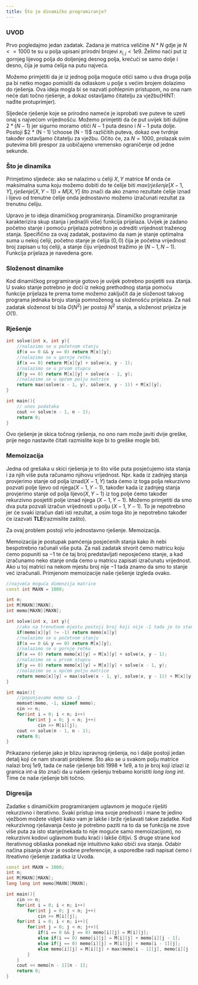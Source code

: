 ```yaml
---
title: Što je dinamičko programiranje?
---
```


### UVOD

Prvo pogledajmo jedan zadatak. Zadana je matrica veličine $N*N$ gdje je $N <= 1000$ te su u polja upisani prirodni brojevi $x_{i,j} < 1e9$. Želimo naći put iz gornjeg lijevog polja do doljenjeg desnog polja, krećući se samo dolje i desno, čija je suma ćelija na putu najveća. 

Možemo primjetiti da je iz jednog polja moguće otići samo u dva druga polja pa bi netko mogao pomisliti da odlaskom u polje s većim brojem dolazimo do rješenja. Ova ideja mogla bi se nazvati pohlepnim pristupom, no ona nam neće dati točno rješenje, a dokaz ostavljamo čitatelju za vježbu(HINT: nađite protuprimjer). 

Sljedeće rješenje koje se prirodno nameće je isprobati sve puteve te uzeti onaj s najvećom vrijednošću. Možemo primjetiti da će put uvijek biti duljine $2 * (N - 1)$ jer sigurno moramo otići $N - 1$ puta desno i $N - 1$ puta dolje. Postoji $2 * (N - 1) \choose (N - 1)$ različitih puteva, dokaz ove tvrdnje također ostavljamo čitatelju za vježbu. Očito će, za $N = 1000$, prolazak svim putevima biti prespor za uobičajeno vremensko ograničenje od jedne sekunde.

### Što je dinamika

Primjetimo sljedeće: ako se nalazimo u ćeliji $X, Y$ matrice $M$ onda će maksimalna suma koju možemo dobiti do te ćelije biti $max(rješenje[X - 1, Y], rješenje[X, Y - 1]) + M[X, Y]$ što znači da ako znamo rezultate ćelije iznad i lijevo od trenutne ćelije onda jednostavno možemo izračunati rezultat za trenutnu ćeliju. 

Upravo je to ideja dinamičkog programiranja. Dinamičko programiranje karakterizira skup stanja i jedna(ili više) funkcija prijelaza. Uvijek je zadano početno stanje i pomoću prijelaza potrebno je odrediti vrijednost traženog stanja. Specifično za ovaj zadatak, postavimo da nam je stanje optimalna suma u nekoj ćeliji, početno stanje je ćelija $(0,0)$ čija je početna vrijednost broj zapisan u toj ćeliji, a stanje čiju vrijednost tražimo je $(N - 1, N - 1)$. Funkcija prijelaza je navedena gore.

### Složenost dinamike

Kod dinamičkog programiranje gotovo je uvijek potrebno posjetiti sva stanja. U svako stanje potrebno je doći iz nekog prethodnog stanja pomoću funkcije prijelaza te prema tome možemo zaključit da je složenost takvog programa jednaka broju stanja pomnoženog sa složenošću prijelaza. Za naš zadatak složenost bi bila $O(N^2)$ jer postoji $N^2$ stanja, a složenost prijelza je $O(1).$

### Rješenje

```cpp
int solve(int x, int y){
    //nalazimo se u početnom stanju
    if(x == 0 && y == 0) return M[x][y];
    //nalazimo se u gornje retku
    if(x == 0) return M[x][y] + solve(x, y - 1);
    //nalazimo se u prvom stupcu
    if(y == 0) return M[x][y] + solve(x - 1, y);
    //nalazimo se u općem polju matrice
    return max(solve(x - 1, y), solve(x, y - 1)) + M[x][y];
}

int main(){
    // unos podataka
    cout << solve(n - 1, n - 1);
    return 0;
}
```
Ovo rješenje je skica točnog rješenja, no ono nam može javiti dvije greške, prije nego nastavite čitati razmislite koje bi to greške mogle biti.

### Memoizacija

Jedna od grešaka u skici rješenja je to što više puta posjećujemo ista stanja i za njih više puta računamo njihovu vrijednost. Npr. kada iz zadnjeg stanja provjerimo stanje od polja iznad$(X - 1, Y)$ tada ćemo iz toga polja rekurzivno pozvati polje lijevo od njega$(X - 1, Y - 1)$, također kada iz zadnjeg stanja provjerimo stanje od polja lijevo$(X, Y - 1)$ iz tog polje ćemo također rekurzivno posjetiti polje iznad njega $(X - 1, Y - 1)$. Možemo primjetiti da smo dva puta pozvali izračun vrijednosti u polju $(X - 1, Y - 1)$. To je nepotrebno jer će svaki izračun dati isti rezultat, a osim toga što je nepotrebno također će izazvati **TLE**(razmislite zašto).

Za ovaj problem postoji vrlo jednostavno rješenje. Memoizacija.

Memoizacija je postupak pamćenja posjećenih stanja kako ih nebi bespotrebno računali više puta. Za naš zadatak stvorit ćemo matricu koju ćemo popuniti sa $-1$ te će taj broj predstavljati neposjećeno stanje, a kad izračunamo neko stanje onda ćemo u matricu zapisati izračunatu vrijednost. Ako u toj matrici na nekom mjestu broj nije $-1$ tada znamo da smo to stanje već izračunali. Primjenom memoizacije naše rješenje izgleda ovako.

```cpp
//najveća moguća dimenzija matrice
const int MAXN = 1000;

int n;
int M[MAXN][MAXN];
int memo[MAXN][MAXN];

int solve(int x, int y){
    //ako na trenutnom mjestu postoji broj koji nije -1 tada je to stanje već posjećeno
    if(memo[x][y] != -1) return memo[x][y]
    //nalazimo se u početnom stanju
    if(x == 0 && y == 0) return M[x][y];
    //nalazimo se u gornje retku
    if(x == 0) return memo[x][y] = M[x][y] + solve(x, y - 1);
    //nalazimo se u prvom stupcu
    if(y == 0) return memo[x][y] = M[x][y] + solve(x - 1, y);
    //nalazimo se u općem polju matrice
    return memo[x][y] = max(solve(x - 1, y), solve(x, y - 1)) + M[x][y];
}

int main(){
    //popunjavamo memo sa -1
    memset(memo, -1, sizeof memo);
    cin >> n;
    for(int i = 0; i < n; i++)
        for(int j = 0; j < n; j++)
            cin >> M[i][j];
    cout << solve(n - 1, n - 1);
    return 0;
}
```
Prikazano rješenje jako je blizu ispravnog rješenja, no i dalje postoji jedan detalj koji će nam stvarati probleme. Što ako se u svakom polju matrice nalazi broj $1e9$, tada će naše rješenje biti $1998 * 1e9$, a to je broj koji izlazi iz granica $int$-a što znači da u našem rješenju trebamo koristiti *long long int*. Time će naše rješenje biti točno.

### Digresija

Zadatke s dinamičkim programiranjem uglavnom je moguće riješiti rekurzivno i iterativno. Svaki pristup ima svoje prednosti i mane te jedino vježbom možete vidjeti kako vam je lakše i brže rješavati takve zadatke. Kod rekurzivnog rješavanja često je potrebno paziti na to da se funkcija ne zove više puta za isto stanje(nekada to nije moguće samo memoizacijom), no rekurzivni kodovi uglavnom budu kraći i lakše čitljvi. S druge strane kod iterativnog obliaska ponekad nije intuitivno kako obići sva stanja. Odabir načina pisanja stvar je osobne preferencije, a usporedbe radi napisat ćemo i itreativno rješenje zadatka iz Uvoda.

```cpp
const int MAXN = 1000;
int n;
int M[MAXN][MAXN];
long long int memo[MAXN][MAXN];

int main(){
    cin >> n;
    for(int i = 0; i < n; i++)
        for(int j = 0; j < n; j++)
            cin >> M[i][j];
    for(int i = 0; i < n; i++){
        for(int j = 0; j < n; j++){
            if(i == 0 && j == 0) memo[i][j] = M[i][j];
            else if(i == 0) memo[i][j] = M[i][j] + memo[i][j - 1];
            else if(j == 0) memo[i][j] = M[i][j] + memo[i - 1][j];
            else memo[i][j] = M[i][j] + max(memo[i - 1][j], memo[i][j - 1]);
        }
    }
    cout << memo[n - 1][n - 1];
    return 0;
}
```